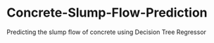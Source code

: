 # Concrete-Slump-Flow-Prediction
Predicting the slump flow of concrete using Decision Tree Regressor
